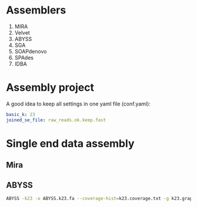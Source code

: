 # Assemblers

1. MIRA
2. Velvet
3. ABYSS
4. SGA
5. SOAPdenovo
6. SPAdes
7. IDBA

# Assembly project

A good idea to keep all settings in one yaml file (conf.yaml):

```yaml
basic_k: 23
joined_se_file: raw_reads.ok.keep.fast
```

# Single end data assembly

## Mira

## ABYSS

```bash
ABYSS -k23 -o ABYSS.k23.fa --coverage-hist=k23.coverage.txt -g k23.graph.dat -s k23.snp.dat -v  ../raw_reads.ok.fastq.fastq
```